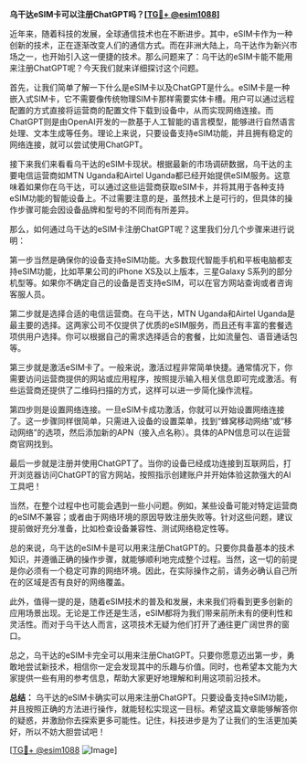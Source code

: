 **乌干达eSIM卡可以注册ChatGPT吗？[[TG💪+ @esim1088](https://t.me/s/esim1088)]**

近年来，随着科技的发展，全球通信技术也在不断进步。其中，eSIM卡作为一种创新的技术，正在逐渐改变人们的通信方式。而在非洲大陆上，乌干达作为新兴市场之一，也开始引入这一便捷的技术。那么问题来了：乌干达的eSIM卡能不能用来注册ChatGPT呢？今天我们就来详细探讨这个问题。

首先，让我们简单了解一下什么是eSIM卡以及ChatGPT是什么。eSIM卡是一种嵌入式SIM卡，它不需要像传统物理SIM卡那样需要实体卡槽。用户可以通过远程配置的方式直接将运营商的配置文件下载到设备中，从而实现网络连接。而ChatGPT则是由OpenAI开发的一款基于人工智能的语言模型，能够进行自然语言处理、文本生成等任务。理论上来说，只要设备支持eSIM功能，并且拥有稳定的网络连接，就可以尝试使用ChatGPT。

接下来我们来看看乌干达的eSIM卡现状。根据最新的市场调研数据，乌干达的主要电信运营商如MTN Uganda和Airtel Uganda都已经开始提供eSIM服务。这意味着如果你在乌干达，可以通过这些运营商获取eSIM卡，并将其用于各种支持eSIM功能的智能设备上。不过需要注意的是，虽然技术上是可行的，但具体的操作步骤可能会因设备品牌和型号的不同而有所差异。

那么，如何通过乌干达的eSIM卡注册ChatGPT呢？这里我们分几个步骤来进行说明：

第一步当然是确保你的设备支持eSIM功能。大多数现代智能手机和平板电脑都支持eSIM功能，比如苹果公司的iPhone XS及以上版本，三星Galaxy S系列的部分机型等。如果你不确定自己的设备是否支持eSIM，可以在官方网站查询或者咨询客服人员。

第二步就是选择合适的电信运营商。在乌干达，MTN Uganda和Airtel Uganda是最主要的选择。这两家公司不仅提供了优质的eSIM服务，而且还有丰富的套餐选项供用户选择。你可以根据自己的需求选择适合的套餐，比如流量包、语音通话包等。

第三步就是激活eSIM卡了。一般来说，激活过程非常简单快捷。通常情况下，你需要访问运营商提供的网站或应用程序，按照提示输入相关信息即可完成激活。有些运营商还提供了二维码扫描的方式，这样可以进一步简化操作流程。

第四步则是设置网络连接。一旦eSIM卡成功激活，你就可以开始设置网络连接了。这一步骤同样很简单，只需进入设备的设置菜单，找到“蜂窝移动网络”或“移动网络”的选项，然后添加新的APN（接入点名称）。具体的APN信息可以在运营商官网找到。

最后一步就是注册并使用ChatGPT了。当你的设备已经成功连接到互联网后，打开浏览器访问ChatGPT的官方网站，按照指示创建账户并开始体验这款强大的AI工具吧！

当然，在整个过程中也可能会遇到一些小问题。例如，某些设备可能对特定运营商的eSIM不兼容；或者由于网络环境的原因导致注册失败等。针对这些问题，建议提前做好充分准备，比如检查设备兼容性、测试网络稳定性等。

总的来说，乌干达的eSIM卡是可以用来注册ChatGPT的。只要你具备基本的技术知识，并遵循正确的操作步骤，就能够顺利地完成整个过程。当然，这一切的前提是你必须有一个稳定可靠的网络环境。因此，在实际操作之前，请务必确认自己所在的区域是否有良好的网络覆盖。

此外，值得一提的是，随着eSIM技术的普及和发展，未来我们将看到更多创新的应用场景出现。无论是工作还是生活，eSIM都将为我们带来前所未有的便利性和灵活性。而对于乌干达人而言，这项技术无疑为他们打开了通往更广阔世界的窗口。

总之，乌干达的eSIM卡完全可以用来注册ChatGPT。只要你愿意迈出第一步，勇敢地尝试新技术，相信你一定会发现其中的乐趣与价值。同时，也希望本文能为大家提供一些有用的参考信息，帮助大家更好地理解和利用这项前沿技术。

**总结：**
乌干达的eSIM卡确实可以用来注册ChatGPT。只要设备支持eSIM功能，并且按照正确的方法进行操作，就能轻松实现这一目标。希望这篇文章能够解答你的疑惑，并激励你去探索更多可能性。记住，科技进步是为了让我们的生活更加美好，所以不妨大胆尝试吧！

[[TG💪+ @esim1088](https://t.me/s/esim1088) ![Image](https://i.postimg.cc/4NQfJmqS/Snipaste-2025-05-13-00-14-12.png)]
